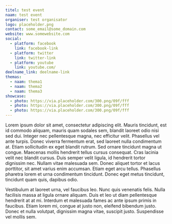 ```yaml
---
titel: test event
naam: test event
organiser: test organisator
logo: placeholder.png
contact: some_email@some_domain.com
website: www.somewebsite.com
social:
  - platform: facebook
    link: facebook-link
  - platform: twitter
    link: twitter-link
  - platform: youtube
    link: youtube.com/
deelname_link: deelname-link
themas:
  - naam: thema1
  - naam: thema2
  - naam: thema3
showcase:
  - photo: https://via.placeholder.com/300.png/09f/fff
  - photo: https://via.placeholder.com/300.png/09f/fff
  - photo: https://via.placeholder.com/300.png/09f/fff
---
```


Lorem ipsum dolor sit amet, consectetur adipiscing elit. Mauris tincidunt, est id commodo aliquam, mauris quam sodales sem, blandit laoreet odio nisi sed dui. Integer nec pellentesque magna, nec efficitur velit. Phasellus vel ante turpis. Donec viverra fermentum erat, sed laoreet nulla condimentum at. Etiam sollicitudin ex eget blandit rutrum. Sed ornare tincidunt magna ut congue. Maecenas mollis hendrerit tellus cursus consequat. Cras lacinia velit nec blandit cursus. Duis semper velit ligula, id hendrerit tortor dignissim nec. Nullam vitae malesuada sem. Donec aliquet tortor et lacus porttitor, sit amet varius enim accumsan. Etiam eget arcu tellus. Phasellus pharetra lorem et urna condimentum tincidunt. Donec eget metus tincidunt, tincidunt quam quis, dapibus odio.

Vestibulum at laoreet urna, vel faucibus leo. Nunc quis venenatis felis. Nulla facilisis massa at ligula ornare aliquam. Duis et leo ut diam pellentesque hendrerit at at mi. Interdum et malesuada fames ac ante ipsum primis in faucibus. Etiam lorem mi, congue at justo non, eleifend bibendum justo. Donec et nulla volutpat, dignissim magna vitae, suscipit justo. Suspendisse vel mollis sem.